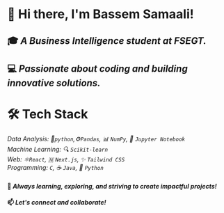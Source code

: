 # 👋 Hi there, I'm Bassem Samaali!
## 🎓 *A Business Intelligence student at FSEGT.* </br>
## 💻 *Passionate about coding and building innovative solutions.*

# 🛠️ Tech Stack
*Data Analysis:  🐍`python`,⚙️`Pandas`, 📊 `NumPy`, 📓 `Jupyter Notebook`*</br>
*Machine Learning: 🔍 `Scikit-learn`*</br>
*Web: ⚛️`React`, 🇳 `Next.js`, ✨ `Tailwind CSS`* </br>
*Programming: `C`, ☕ `Java`, 🐉 `Python`* </br>


#### 🌟 *Always learning, exploring, and striving to create impactful projects!* </br>
#### 📫 *Let's connect and collaborate!* </br>



<!--
**samaalibassem123/samaalibassem123** is a ✨ _special_ ✨ repository because its `README.md` (this file) appears on your GitHub profile.

Here are some ideas to get you started:

- 🔭 I’m currently working on ...
- 🌱 I’m currently learning ...
- 👯 I’m looking to collaborate on ...
- 🤔 I’m looking for help with ...
- 💬 Ask me about ...
- 📫 How to reach me: ...
- 😄 Pronouns: ...
- ⚡ Fun fact: ...
-->
